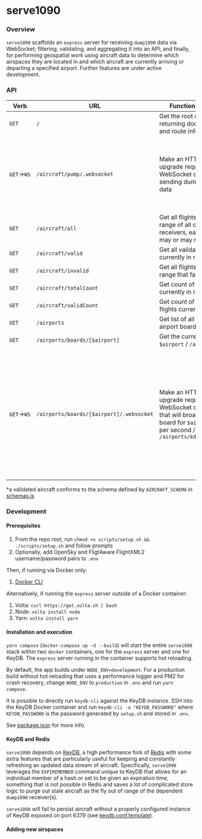 # serve1090

### Overview

`serve1090` scaffolds an `express` server for receiving `dump1090` data via WebSocket; filtering, validating, and aggregating it into an API; and finally, for performing geospatial work using aircraft data to determine which airspaces they are located in and which aircraft are currently arriving or departing a specified airport. Further features are under active development.

### API

| Verb            | URL                                      | Function / Example                                                                                                                                         | Notes                                                                                                                                                                                                                                               |
|-----------------|------------------------------------------|------------------------------------------------------------------------------------------------------------------------------------------------------------|-----------------------------------------------------------------------------------------------------------------------------------------------------------------------------------------------------------------------------------------------------|
| `GET`           | `/`                                      | Get the root of the API, returning documentation and route info                                                                                            |                                                                                                                                                                                                                                                     |
| `GET`&rarr;`WS` | `/aircraft/pump/.websocket`              | Make an HTTP/1.1 upgrade request to open a WebSocket connection for sending dump1090 JSON data                                                             | Each message sent through the Websocket pipe must be a stringified JSON hash containing a property `token` whose value is equal to `PUMP_SECRET`                                                                                                    |
| `GET`           | `/aircraft/all`                          | Get all flights currently in range of all connected receivers, each of which may or may not be valid                                                       |                                                                                                                                                                                                                                                     |
| `GET`           | `/aircraft/valid`                        | Get all validated* flights currently in range                                                                                                              |                                                                                                                                                                                                                                                     |
| `GET`           | `/aircraft/invalid`                      | Get all flights currently in range that failed validation                                                                                                  |                                                                                                                                                                                                                                                     |
| `GET`           | `/aircraft/totalCount`                   | Get count of all flights currently in range                                                                                                                |                                                                                                                                                                                                                                                     |
| `GET`           | `/aircraft/validCount`                   | Get count of all valid flights currently in range                                                                                                          |                                                                                                                                                                                                                                                     |
| `GET`           | `/airports`                              | Get list of all supported airport boards                                                                                                                   |                                                                                                                                                                                                                                                     |
| `GET`           | `/airports/boards/[$airport]`            | Get the current board for `$airport` / `/airports/kdca`                                                                                                    |                                                                                                                                                                                                                                                     |
| `GET`&rarr;`WS` | `/airports/boards/[$airport]/.websocket` | Make an HTTP/1.1 upgrade request to open a WebSocket connection that will broadcast the board for `$airport` once per second / `/airports/kdca/.websocket` | Upon opening the WebSocket pipe, the server will listen for 5 seconds for a message containing a stringified JSON hash with a property `token` whose value is equal to `BROADCAST_SECRET`; after this secret is validated, the broadcast will start |

*a validated aircraft conforms to the schema defined by `AIRCRAFT_SCHEMA` in [schemas.js](/src/stores/schemas.js)

### Development

#### Prerequisites

1. From the repo root, run `chmod +x scripts/setup.sh && ./scripts/setup.sh` and follow prompts
2. Optionally, add OpenSky and FligtAware FlightXML2 username/password pairs to `.env` 

Then, if running via Docker only: 

1. [Docker CLI](https://docs.docker.com/get-docker/)

Alternatively, if running the `express` server outside of a Docker container:

1. Volta: `curl https://get.volta.sh | bash`
2. Node: `volta install node`
3. Yarn: `volta install yarn`

#### Installation and execution

`yarn compose` (`docker-compose up -d --build`) will start the entire `serve1090` stack within two `docker` containers, one for the `express` server and one for KeyDB. The `express` server running in the container supports hot reloading.

By default, the app builds under `NODE_ENV=development`. For a production build without hot reloading that uses a performance logger and PM2 for crash recovery, change `NODE_ENV` to `production` in `.env` and run `yarn compose`.

It is possible to directly run `keydb-cli` against the KeyDB instance. SSH into the KeyDB Docker container and run `keydb-cli -a "KEYDB_PASSWORD"` where `KEYDB_PASSWORD` is the password generated by `setup.sh` and stored in `.env`.

See [package.json](package.json) for more info.

#### KeyDB and Redis

`serve1090` depends on [KeyDB](https://github.com/JohnSully/KeyDB), a high performance fork of [Redis](https://github.com/redis/redis) with some extra features that are particularly useful for keeping and constantly refreshing an updated data stream of aircraft. Specifically, `serve1090` leverages the `EXPIREMEMBER` command unique to KeyDB that allows for an individual member of a hash or set to be given an expiration time, something that is not possible in Redis and saves a lot of complicated store logic to purge out stale aircraft as the fly out of range of the dependent `dump1090` receiver(s).

`serve1090` will fail to persist aircraft without a properly configured instance of KeyDB exposed on port 6379 (see [keydb.conf.template](keydb.conf.template)).

#### Adding new airspaces
